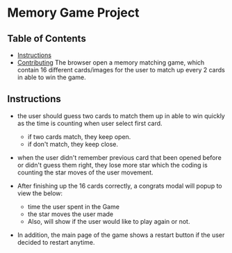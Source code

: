 # Memory Game Project

## Table of Contents

* [Instructions](#instructions)
* [Contributing](#contributing)
The browser open a memory matching game, which contain 16 different cards/images for the user to match up every 2 cards in able to win the game.
## Instructions

- the user should guess two cards to match them up in able to win quickly as the time is counting when user select first card.
  * if two cards match, they keep open.
  * if don't match, they keep close.
- when the user didn't remember previous card that been opened before or didn't guess them right, they lose more star which the coding is counting the star moves of the user movement.
- After finishing up the 16 cards correctly, a congrats modal will popup to view the below:
  * time the user spent in the Game
  * the star moves the user made
  * Also, will show if the user would like to play again or not.

- In addition, the main page of the game shows a restart button if the user decided to restart anytime.
